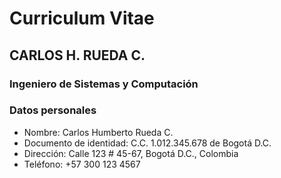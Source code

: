 # Curriculum Vitae

## CARLOS H. RUEDA C.
### Ingeniero de Sistemas y Computación

### Datos personales
- Nombre: Carlos Humberto Rueda C.
- Documento de identidad: C.C. 1.012.345.678 de Bogotá D.C.
- Dirección: Calle 123 # 45-67, Bogotá D.C., Colombia
- Teléfono: +57 300 123 4567